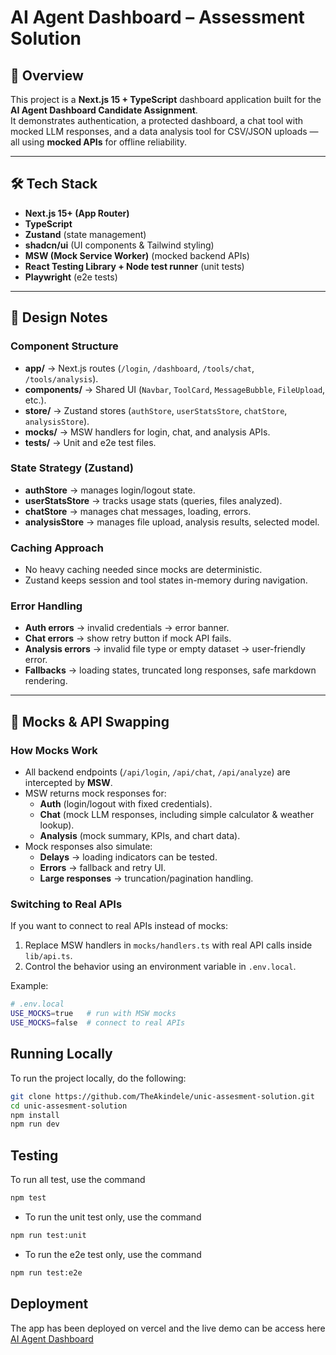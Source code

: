 # AI Agent Dashboard – Assessment Solution

## 🚀 Overview
This project is a **Next.js 15 + TypeScript** dashboard application built for the **AI Agent Dashboard Candidate Assignment**.  
It demonstrates authentication, a protected dashboard, a chat tool with mocked LLM responses, and a data analysis tool for CSV/JSON uploads — all using **mocked APIs** for offline reliability.

---

## 🛠 Tech Stack
- **Next.js 15+ (App Router)**  
- **TypeScript**  
- **Zustand** (state management)  
- **shadcn/ui** (UI components & Tailwind styling)  
- **MSW (Mock Service Worker)** (mocked backend APIs)  
- **React Testing Library + Node test runner** (unit tests)  
- **Playwright** (e2e tests)

---

## 📐 Design Notes

### Component Structure
- **app/** → Next.js routes (`/login`, `/dashboard`, `/tools/chat`, `/tools/analysis`).  
- **components/** → Shared UI (`Navbar`, `ToolCard`, `MessageBubble`, `FileUpload`, etc.).  
- **store/** → Zustand stores (`authStore`, `userStatsStore`, `chatStore`, `analysisStore`).  
- **mocks/** → MSW handlers for login, chat, and analysis APIs.  
- **tests/** → Unit and e2e test files.  

### State Strategy (Zustand)
- **authStore** → manages login/logout state.  
- **userStatsStore** → tracks usage stats (queries, files analyzed).  
- **chatStore** → manages chat messages, loading, errors.  
- **analysisStore** → manages file upload, analysis results, selected model.  

### Caching Approach
- No heavy caching needed since mocks are deterministic.  
- Zustand keeps session and tool states in-memory during navigation.  

### Error Handling
- **Auth errors** → invalid credentials → error banner.  
- **Chat errors** → show retry button if mock API fails.  
- **Analysis errors** → invalid file type or empty dataset → user-friendly error.  
- **Fallbacks** → loading states, truncated long responses, safe markdown rendering.

---

## 🔌 Mocks & API Swapping

### How Mocks Work
- All backend endpoints (`/api/login`, `/api/chat`, `/api/analyze`) are intercepted by **MSW**.  
- MSW returns mock responses for:
  - **Auth** (login/logout with fixed credentials).  
  - **Chat** (mock LLM responses, including simple calculator & weather lookup).  
  - **Analysis** (mock summary, KPIs, and chart data).  
- Mock responses also simulate:
  - **Delays** → loading indicators can be tested.  
  - **Errors** → fallback and retry UI.  
  - **Large responses** → truncation/pagination handling.  

### Switching to Real APIs
If you want to connect to real APIs instead of mocks:
1. Replace MSW handlers in `mocks/handlers.ts` with real API calls inside `lib/api.ts`.  
2. Control the behavior using an environment variable in `.env.local`.  

Example:
```bash
# .env.local
USE_MOCKS=true   # run with MSW mocks
USE_MOCKS=false  # connect to real APIs
```

## Running Locally
To run the project locally, do the following:
```bash
git clone https://github.com/TheAkindele/unic-assesment-solution.git
cd unic-assesment-solution
npm install
npm run dev
```

## Testing
To run all test, use the command
```bash
npm test
```
- To run the unit test only, use the command
```bash
npm run test:unit
```
- To run the e2e test only, use the command
```bash
npm run test:e2e
```

## Deployment
The app has been deployed on vercel and the live demo can be access here 
<a href="https://unic-assesment-solution.vercel.app/" target="_blank">AI Agent Dashboard</a>
